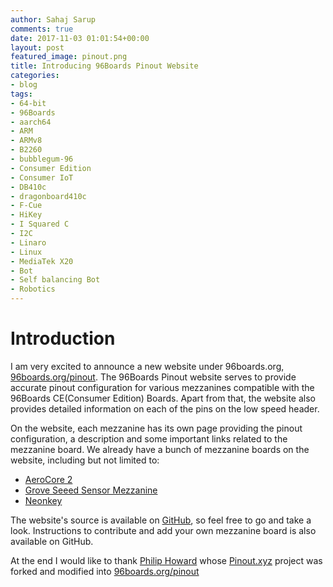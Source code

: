 ```yaml
---
author: Sahaj Sarup
comments: true
date: 2017-11-03 01:01:54+00:00
layout: post
featured_image: pinout.png
title: Introducing 96Boards Pinout Website
categories:
- blog
tags:
- 64-bit
- 96Boards
- aarch64
- ARM
- ARMv8
- B2260
- bubblegum-96
- Consumer Edition
- Consumer IoT
- DB410c
- dragonboard410c
- F-Cue
- HiKey
- I Squared C
- I2C
- Linaro
- Linux
- MediaTek X20
- Bot
- Self balancing Bot
- Robotics
---
```


# **Introduction**

I am very excited to announce a new website under 96boards.org, [96boards.org/pinout](https://www.96boards.org/pinout/). The 96Boards Pinout website serves to provide accurate pinout configuration for various mezzanines compatible with the 96Boards CE(Consumer Edition) Boards. Apart from that, the website also provides detailed information on each of the pins on the low speed header.

On the website, each mezzanine has its own page providing the pinout configuration, a description and some important links related to the mezzanine board. We already have a bunch of mezzanine boards on the website, including but not limited to:
 - [AeroCore 2](https://www.96boards.org/pinout/aerocore2.html)
 - [Grove Seeed Sensor Mezzanine](https://www.96boards.org/pinout/grove_seeed_sensor_mezzanine.html)
 - [Neonkey](https://www.96boards.org/pinout/neonkey_mezzanine.html)

The website's source is available on [GitHub](https://github.com/96boards/pinout), so feel free to go and take a look. Instructions to contribute and add your own mezzanine board is also available on GitHub.

At the end I would like to thank [Philip Howard](https://github.com/Gadgetoid) whose [Pinout.xyz](https://github.com/Gadgetoid/Pinout.xyz) project was forked and modified into [96boards.org/pinout](https://www.96boards.org/pinout/)
